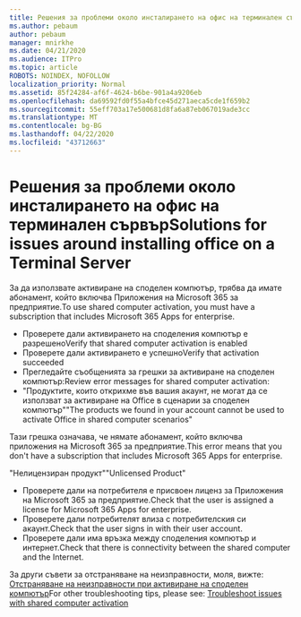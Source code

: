 ```yaml
---
title: Решения за проблеми около инсталирането на офис на терминален сървър
ms.author: pebaum
author: pebaum
manager: mnirkhe
ms.date: 04/21/2020
ms.audience: ITPro
ms.topic: article
ROBOTS: NOINDEX, NOFOLLOW
localization_priority: Normal
ms.assetid: 85f24284-af6f-4624-b6be-901a4a9206eb
ms.openlocfilehash: da69592fd0f55a4bfce45d271aeca5cde1f659b2
ms.sourcegitcommit: 55eff703a17e500681d8fa6a87eb067019ade3cc
ms.translationtype: MT
ms.contentlocale: bg-BG
ms.lasthandoff: 04/22/2020
ms.locfileid: "43712663"
---
```

# <a name="solutions-for-issues-around-installing-office-on-a-terminal-server"></a><span data-ttu-id="e66cc-102">Решения за проблеми около инсталирането на офис на терминален сървър</span><span class="sxs-lookup"><span data-stu-id="e66cc-102">Solutions for issues around installing office on a Terminal Server</span></span>

<span data-ttu-id="e66cc-103">За да използвате активиране на споделен компютър, трябва да имате абонамент, който включва Приложения на Microsoft 365 за предприятие.</span><span class="sxs-lookup"><span data-stu-id="e66cc-103">To use shared computer activation, you must have a subscription that includes Microsoft 365 Apps for enterprise.</span></span>
  
- <span data-ttu-id="e66cc-104">Проверете дали активирането на споделения компютър е разрешено</span><span class="sxs-lookup"><span data-stu-id="e66cc-104">Verify that shared computer activation is enabled</span></span>
- <span data-ttu-id="e66cc-105">Проверете дали активирането е успешно</span><span class="sxs-lookup"><span data-stu-id="e66cc-105">Verify that activation succeeded</span></span>
- <span data-ttu-id="e66cc-106">Прегледайте съобщенията за грешки за активиране на споделен компютър:</span><span class="sxs-lookup"><span data-stu-id="e66cc-106">Review error messages for shared computer activation:</span></span>
- <span data-ttu-id="e66cc-107">"Продуктите, които открихме във вашия акаунт, не могат да се използват за активиране на Office в сценарии за споделен компютър"</span><span class="sxs-lookup"><span data-stu-id="e66cc-107">"The products we found in your account cannot be used to activate Office in shared computer scenarios"</span></span>
  
<span data-ttu-id="e66cc-108">Тази грешка означава, че нямате абонамент, който включва приложения на Microsoft 365 за предприятие.</span><span class="sxs-lookup"><span data-stu-id="e66cc-108">This error means that you don't have a subscription that includes Microsoft 365 Apps for enterprise.</span></span>

<span data-ttu-id="e66cc-109">"Нелицензиран продукт"</span><span class="sxs-lookup"><span data-stu-id="e66cc-109">"Unlicensed Product"</span></span>

- <span data-ttu-id="e66cc-110">Проверете дали на потребителя е присвоен лиценз за Приложения на Microsoft 365 за предприятие.</span><span class="sxs-lookup"><span data-stu-id="e66cc-110">Check that the user is assigned a license for Microsoft 365 Apps for enterprise.</span></span>
- <span data-ttu-id="e66cc-111">Проверете дали потребителят влиза с потребителския си акаунт.</span><span class="sxs-lookup"><span data-stu-id="e66cc-111">Check that the user signs in with their user account.</span></span>
- <span data-ttu-id="e66cc-112">Проверете дали има връзка между споделения компютър и интернет.</span><span class="sxs-lookup"><span data-stu-id="e66cc-112">Check that there is connectivity between the shared computer and the Internet.</span></span>

<span data-ttu-id="e66cc-113">За други съвети за отстраняване на неизправности, моля, вижте: [Отстраняване на неизправности при активиране на споделен компютър](https://docs.microsoft.com/DeployOffice/troubleshoot-issues-with-shared-computer-activation-for-office-365-proplus)</span><span class="sxs-lookup"><span data-stu-id="e66cc-113">For other troubleshooting tips, please see: [Troubleshoot issues with shared computer activation](https://docs.microsoft.com/DeployOffice/troubleshoot-issues-with-shared-computer-activation-for-office-365-proplus)</span></span>